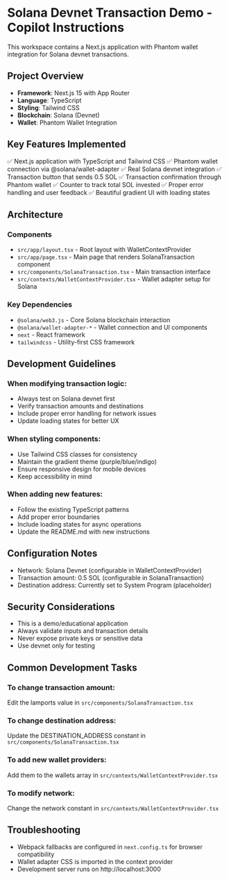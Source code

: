 # Solana Devnet Transaction Demo - Copilot Instructions

This workspace contains a Next.js application with Phantom wallet integration for Solana devnet transactions.

## Project Overview
- **Framework**: Next.js 15 with App Router
- **Language**: TypeScript
- **Styling**: Tailwind CSS
- **Blockchain**: Solana (Devnet)
- **Wallet**: Phantom Wallet Integration

## Key Features Implemented
✅ Next.js application with TypeScript and Tailwind CSS
✅ Phantom wallet connection via @solana/wallet-adapter
✅ Real Solana devnet integration
✅ Transaction button that sends 0.5 SOL
✅ Transaction confirmation through Phantom wallet
✅ Counter to track total SOL invested
✅ Proper error handling and user feedback
✅ Beautiful gradient UI with loading states

## Architecture

### Components
- `src/app/layout.tsx` - Root layout with WalletContextProvider
- `src/app/page.tsx` - Main page that renders SolanaTransaction component
- `src/components/SolanaTransaction.tsx` - Main transaction interface
- `src/contexts/WalletContextProvider.tsx` - Wallet adapter setup for Solana

### Key Dependencies
- `@solana/web3.js` - Core Solana blockchain interaction
- `@solana/wallet-adapter-*` - Wallet connection and UI components
- `next` - React framework
- `tailwindcss` - Utility-first CSS framework

## Development Guidelines

### When modifying transaction logic:
- Always test on Solana devnet first
- Verify transaction amounts and destinations
- Include proper error handling for network issues
- Update loading states for better UX

### When styling components:
- Use Tailwind CSS classes for consistency
- Maintain the gradient theme (purple/blue/indigo)
- Ensure responsive design for mobile devices
- Keep accessibility in mind

### When adding new features:
- Follow the existing TypeScript patterns
- Add proper error boundaries
- Include loading states for async operations
- Update the README.md with new instructions

## Configuration Notes
- Network: Solana Devnet (configurable in WalletContextProvider)
- Transaction amount: 0.5 SOL (configurable in SolanaTransaction)
- Destination address: Currently set to System Program (placeholder)

## Security Considerations
- This is a demo/educational application
- Always validate inputs and transaction details
- Never expose private keys or sensitive data
- Use devnet only for testing

## Common Development Tasks

### To change transaction amount:
Edit the lamports value in `src/components/SolanaTransaction.tsx`

### To change destination address:
Update the DESTINATION_ADDRESS constant in `src/components/SolanaTransaction.tsx`

### To add new wallet providers:
Add them to the wallets array in `src/contexts/WalletContextProvider.tsx`

### To modify network:
Change the network constant in `src/contexts/WalletContextProvider.tsx`

## Troubleshooting
- Webpack fallbacks are configured in `next.config.ts` for browser compatibility
- Wallet adapter CSS is imported in the context provider
- Development server runs on http://localhost:3000
